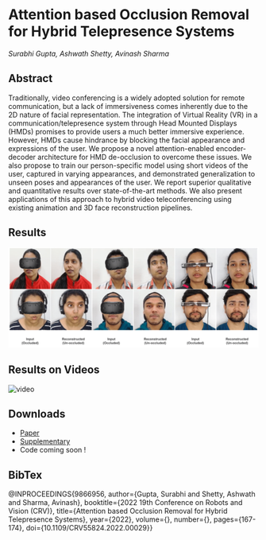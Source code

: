 # Attention based Occlusion Removal for Hybrid Telepresence Systems
_Surabhi Gupta, Ashwath Shetty, Avinash Sharma_

## Abstract

Traditionally, video conferencing is a widely adopted solution for remote communication, but a lack of immersiveness comes inherently due to the 2D nature of facial representation. The integration of Virtual Reality (VR) in a communication/telepresence system through Head Mounted Displays (HMDs) promises to provide users a much better immersive experience. However, HMDs cause hindrance by blocking the facial appearance and expressions of the user. We propose a novel attention-enabled encoder-decoder architecture for HMD de-occlusion to overcome these issues. We also propose to train our person-specific model using short videos of the user, captured in varying appearances, and demonstrated generalization to unseen poses and appearances of the user. We report superior qualitative and quantitative results over state-of-the-art methods. We also present applications of this approach to hybrid video teleconferencing using existing animation and 3D face reconstruction pipelines.

## Results
![image](result.png)

## Results on Videos
![video](v_result.gif)

## Downloads
* [Paper](https://ieeexplore.ieee.org/abstract/document/9866956/)
* [Supplementary]()
* Code coming soon !

## BibTex
@INPROCEEDINGS{9866956,
  author={Gupta, Surabhi and Shetty, Ashwath and Sharma, Avinash},
  booktitle={2022 19th Conference on Robots and Vision (CRV)}, 
  title={Attention based Occlusion Removal for Hybrid Telepresence Systems}, 
  year={2022},
  volume={},
  number={},
  pages={167-174},
  doi={10.1109/CRV55824.2022.00029}}

